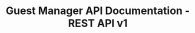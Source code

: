 ---
title: Guest Manager API Documentation - REST API v1

language_tabs:
  - shell: JSON

toc_footers:
  - <a href="https://guestmanager.com">Guest Manager</a>

includes:
  - v1/introduction
  - v1/topics
  - v1/events
  - v1/ticket_tiers
  - v1/event_series
  - v1/event_categories
  - v1/venues
  - v1/orders
  - v1/checkout
  - v1/form_responses
  - v1/payment_methods
  - v1/addresses

search: true
---
